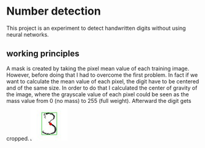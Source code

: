 # Number detection
This project is an experiment to detect handwritten digits without using neural
networks.

## working principles
A mask is created by taking the pixel mean value of each training image. However, before doing that I had to overcome the first problem. In fact if we want to calculate the mean value of each pixel, the digit have to be centered and of the same size. In order to do that I calculated the center of gravity of the image, where the grayscale value of each pixel could be seen as the mass value from 0 (no mass) to 255 (full weight). Afterward the digit gets cropped.
![plot](./Images/Readme_img/Cropped_3.png)

